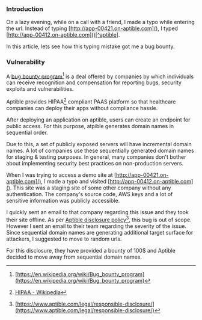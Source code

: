 <!--
.. title: A Typo Got Me $100 Bug Bounty
.. slug: typo-lead-to-bug-bounty
.. date: 2021-10-25 08:52:19 UTC+05:30
.. tags: security
.. category: security
.. link:
.. description: How a typo got me bug bounty.
.. type: text
-->

### Introduction

On a lazy evening, while on a call with a friend, I made a typo while entering the url. Instead of typing [http://app-00421.on-aptible.com](), I typed [http://app-00412.on-aptible.com]()[^aptible].


In this article, lets see how this typing mistake got me a bug bounty.


### Vulnerability

A [bug bounty program]()[^bb] is a deal offered by companies by which individuals can receive recognition and compensation for reporting bugs, security exploits and vulnerabilities.

Aptible provides HIPAA[^hipaa] compliant PAAS platform so that healthcare companies can deploy their apps without compliance hassle.

After deploying an application on aptible, users can create an endpoint for public access. For this purpose, atpible generates domain names in sequential order.

Due to this, a set of publicly exposed servers will have incremental domain names. A lot of companies use these sequentially generated domain names for staging & testing purposes. In general, many companies don't bother about implementing security best practices on non-production servers.

When I was trying to access a demo site at [http://app-00421.on-aptible.com](), I made a typo and visited [http://app-00412.on-aptible.com](). This site was a staging site of some other company without any authentication. The company's source code, AWS keys and a lot of sensitive information was publicly accessible.

I quickly sent an email to that company regarding this issue and they took their site offline. As per [Aptible disclosure policy]()[^disclosure], this bug is out of scope. However I sent an email to their team regarding the severity of the issue. Since sequential domain names are generating additional target surface for attackers, I suggested to move to random urls.

For this disclosure, they have provided a bounty of 100$ and Aptible decided to move away from sequential domain names.



[^aptible]: URL has been changed for anonymity.

[^bb]: [https://en.wikipedia.org/wiki/Bug_bounty_program](https://en.wikipedia.org/wiki/Bug_bounty_program)

[^hipaa]: [HIPAA - Wikipedia](https://en.wikipedia.org/wiki/Health_Insurance_Portability_and_Accountability_Act)

[^disclosure]: [https://www.aptible.com/legal/responsible-disclosure/](https://www.aptible.com/legal/responsible-disclosure/)
